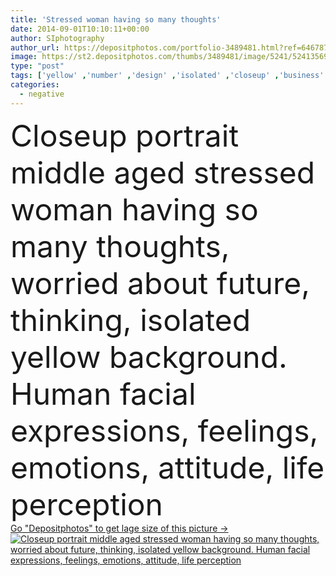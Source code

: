 ```yaml
---
title: 'Stressed woman having so many thoughts'
date: 2014-09-01T10:10:11+00:00
author: SIphotography
author_url: https://depositphotos.com/portfolio-3489481.html?ref=64678756
image: https://st2.depositphotos.com/thumbs/3489481/image/5241/52413569/api_thumb_450.jpg?forcejpeg=true
type: "post"
tags: ['yellow' ,'number' ,'design' ,'isolated' ,'closeup' ,'business' ,'human' ,'girl' ,'female' ,'portrait' ,'caucasian' ,'attitude' ,'energy' ,'life' ,'idea' ,'corporate' ,'crying' ,'emotions' ,'woman' ,'pressure' ,'work' ,'stress' ,'job' ,'aged' ,'having' ,'pensive' ,'project' ,'mood' ,'future' ,'crisis' ,'problem' ,'negative' ,'many' ,'study' ,'confusion' ,'thinking' ,'direction' ,'pain' ,'expressions' ,'making' ,'separation' ,'mind' ,'mess' ,'Worried' ,'feelings' ,'headache' ,'failure' ,'stressed' ,'middle' ,'schedule' ]
categories: 
  - negative
---
```

<div aling="center">
            <font size="60"> Closeup portrait middle aged stressed woman having so many thoughts, worried about future, thinking, isolated yellow background. Human facial expressions, feelings, emotions, attitude, life perception</font>   
</div>
<div>
    <a href='https://st2.depositphotos.com/thumbs/3489481/image/5241/52413569/api_thumb_450.jpg?forcejpeg=true?ref=64678756' target=_blank > Go "Depositphotos" to get lage size of this picture ->
        <img href='https://st2.depositphotos.com/thumbs/3489481/image/5241/52413569/api_thumb_450.jpg?forcejpeg=true?ref=64678756' src='https://st2.depositphotos.com/3489481/5241/i/950/depositphotos_52413569-stock-photo-stressed-woman-having-so-many.jpg?forcejpeg=true' alt='Closeup portrait middle aged stressed woman having so many thoughts, worried about future, thinking, isolated yellow background. Human facial expressions, feelings, emotions, attitude, life perception' >
    </a>
</div>

